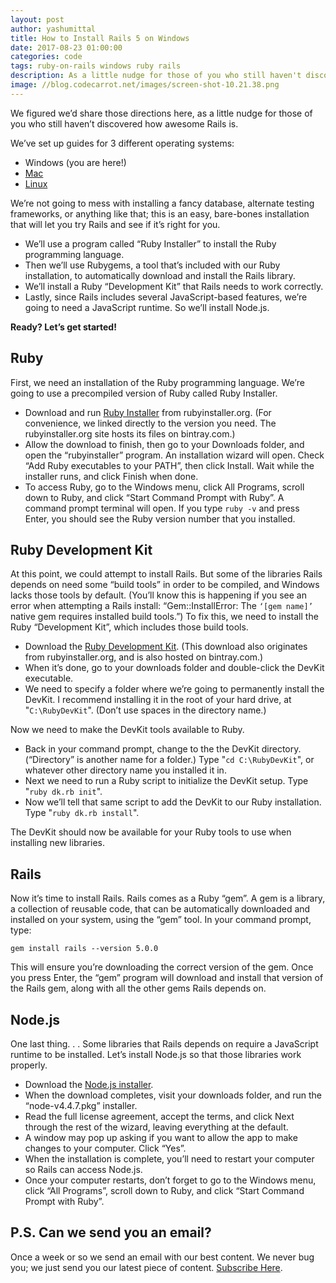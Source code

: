 ```yaml
---
layout: post
author: yashumittal
title: How to Install Rails 5 on Windows
date: 2017-08-23 01:00:00
categories: code
tags: ruby-on-rails windows ruby rails
description: As a little nudge for those of you who still haven't discovered how awesome Rails is, here's how to install Rails 5 on Windows.
image: //blog.codecarrot.net/images/screen-shot-10.21.38.png
---
```


We figured we’d share those directions here, as a little nudge for those of you who still haven’t discovered how awesome Rails is.

We’ve set up guides for 3 different operating systems:

*  Windows (you are here!)
*  [Mac](/installing-rails-5-mac/)
*  [Linux](/installing-rails-5-linux/)

We’re not going to mess with installing a fancy database, alternate testing frameworks, or anything like that; this is an easy, bare-bones installation that will let you try Rails and see if it’s right for you.

*  We’ll use a program called “Ruby Installer” to install the Ruby programming language.
*  Then we’ll use Rubygems, a tool that’s included with our Ruby installation, to automatically download and install the Rails library.
*  We’ll install a Ruby “Development Kit” that Rails needs to work correctly.
*  Lastly, since Rails includes several JavaScript-based features, we’re going to need a JavaScript runtime. So we’ll install Node.js.

**Ready? Let’s get started!**

## Ruby

First, we need an installation of the Ruby programming language. We’re going to use a precompiled version of Ruby called Ruby Installer.

*  Download and run [Ruby Installer](//dl.bintray.com/oneclick/rubyinstaller/rubyinstaller-2.2.5.exe) from rubyinstaller.org. (For convenience, we linked directly to the version you need. The rubyinstaller.org site hosts its files on bintray.com.)
*  Allow the download to finish, then go to your Downloads folder, and open the “rubyinstaller” program. An installation wizard will open. Check “Add Ruby executables to your PATH”, then click Install. Wait while the installer runs, and click Finish when done.
*  To access Ruby, go to the Windows menu, click All Programs, scroll down to Ruby, and click “Start Command Prompt with Ruby”. A command prompt terminal will open. If you type `ruby -v` and press Enter, you should see the Ruby version number that you installed.

## Ruby Development Kit

At this point, we could attempt to install Rails. But some of the libraries Rails depends on need some “build tools” in order to be compiled, and Windows lacks those tools by default. (You’ll know this is happening if you see an error when attempting a Rails install: “Gem::InstallError: The `‘[gem name]’` native gem requires installed build tools.”) To fix this, we need to install the Ruby “Development Kit”, which includes those build tools.

*  Download the [Ruby Development Kit](//dl.bintray.com/oneclick/rubyinstaller/DevKit-mingw64-32-4.7.2-20130224-1151-sfx.exe). (This download also originates from rubyinstaller.org, and is also hosted on bintray.com.)
*  When it’s done, go to your downloads folder and double-click the DevKit executable.
*  We need to specify a folder where we’re going to permanently install the DevKit. I recommend installing it in the root of your hard drive, at "`C:\RubyDevKit`". (Don’t use spaces in the directory name.)

Now we need to make the DevKit tools available to Ruby.

*  Back in your command prompt, change to the the DevKit directory. (“Directory” is another name for a folder.) Type "`cd C:\RubyDevKit`", or whatever other directory name you installed it in.
*  Next we need to run a Ruby script to initialize the DevKit setup. Type "`ruby dk.rb init`".
*  Now we’ll tell that same script to add the DevKit to our Ruby installation. Type "`ruby dk.rb install`".

The DevKit should now be available for your Ruby tools to use when installing new libraries.

## Rails

Now it’s time to install Rails. Rails comes as a Ruby “gem”. A gem is a library, a collection of reusable code, that can be automatically downloaded and installed on your system, using the “gem” tool. In your command prompt, type:

`gem install rails --version 5.0.0`

This will ensure you’re downloading the correct version of the gem. Once you press Enter, the “gem” program will download and install that version of the Rails gem, along with all the other gems Rails depends on.

## Node.js

One last thing. . . Some libraries that Rails depends on require a JavaScript runtime to be installed. Let’s install Node.js so that those libraries work properly.

*  Download the [Node.js installer](//nodejs.org/dist/v4.4.7/node-v4.4.7-x86.msi).
*  When the download completes, visit your downloads folder, and run the “node-v4.4.7.pkg” installer.
*  Read the full license agreement, accept the terms, and click Next through the rest of the wizard, leaving everything at the default.
*  A window may pop up asking if you want to allow the app to make changes to your computer. Click “Yes”.
*  When the installation is complete, you’ll need to restart your computer so Rails can access Node.js.
*  Once your computer restarts, don’t forget to go to the Windows menu, click “All Programs”, scroll down to Ruby, and click “Start Command Prompt with Ruby”.

## P.S. Can we send you an email?

Once a week or so we send an email with our best content. We never bug you; we just send you our latest piece of content. [Subscribe Here](#subscribe).
